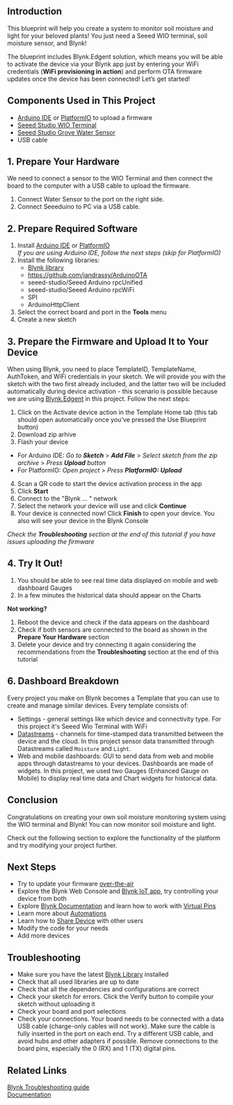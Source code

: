 ## Introduction

This blueprint will help you create a system to monitor soil moisture and light for your beloved plants! You just need a Seeed WIO terminal, soil moisture sensor, and Blynk!   

The blueprint includes Blynk.Edgent solution, which means you will be able to activate the device via your Blynk app just by entering your WiFi credentials (**WiFi provisioning in action**) and perform OTA firmware updates once the device has been connected! Let’s get started!

## Components Used in This Project
* [Arduino IDE](https://www.arduino.cc/en/software) or [PlatformIO](https://platformio.org/install) to upload a firmware
* [Seeed Studio WIO Terminal](https://www.seeedstudio.com/Wio-Terminal-p-4509.html?queryID=cf4357665409124c32d669c13a54e006&objectID=4509&indexName=bazaar_retailer_products)
* [Seeed Studio Grove Water Sensor](https://www.seeedstudio.com/Grove-Water-Sensor.html) 
* USB cable


## 1. Prepare Your Hardware 

We need to connect a sensor to the WIO Terminal and then connect the board to the computer with a USB cable to upload the firmware. 

1. Connect Water Sensor to the port on the right side.
2. Connect Seeeduino to PC via a USB cable.


## 2. Prepare Required Software

1. Install [Arduino IDE](https://www.arduino.cc/en/software) or [PlatformIO](https://platformio.org/install)  
_If you are using Arduino IDE, follow the next steps (skip for PlatformIO)_
2. Install the following libraries:
   * [Blynk library](https://docs.blynk.io/en/blynk-library-firmware-api/installation)
   * https://github.com/jandrassy/ArduinoOTA
   * seeed-studio/Seeed Arduino rpcUnified
   * seeed-studio/Seeed Arduino rpcWiFi
   * SPI
   * ArduinoHttpClient
3. Select the correct board and port in the **Tools** menu
4. Create a new sketch 

## 3. Prepare the Firmware and Upload It to Your Device

When using Blynk, you need to place TemplateID, TemplateName, AuthToken, and WiFi credentials in your sketch. We will provide you with the sketch with the two first already included, and the latter two will be included automatically during device activation - this scenario is possible because we are using [Blynk.Edgent](https://docs.blynk.io/en/blynk.edgent/overview) in this project. Follow the next steps:  

1. Click on the Activate device action in the Template Home tab (this tab should open automatically once you've pressed the Use Blueprint button)
2. Download zip arhive 
3. Flash your device
* For Arduino IDE:
 *Go to **Sketch*** > ***Add File*** >
 *Select sketch from the zip archive* >
 *Press **Upload** button*
* For PlatformIO:
*Open project* >
*Press **PlatformIO: Upload***
4. Scan a QR code to start the device activation process in the app
5. Click **Start**
6. Connect to the "Blynk ... " network
7. Select the network your device will use and click **Continue**
8. Your device is connected now! Click **Finish** to open your device. You also will see your device in the Blynk Console
  
_Check the **Troubleshooting** section at the end of this tutorial if you have issues uploading the firmware_  

## 4. Try It Out!
1. You should be able to see real time data displayed on mobile and web dashboard Gauges
2. In a few minutes the historical data should appear on the Charts

**Not working?**
1. Reboot the device and check if the data appears on the dashboard
2. Check if both sensors are connected to the board as shown in the **Prepare Your Hardware** section
3. Delete your device and try connecting it again considering the recommendations from the **Troubleshooting** section at the end of this tutorial 

## 6. Dashboard Breakdown
Every project you make on Blynk becomes a Template that you can use to create and manage similar devices.
Every template consists of: 
- Settings - general settings like which device and connectivity type. For this project it's Seeed Wio Terminal with WiFi
- [Datastreams](https://docs.blynk.io/en/getting-started/using-virtual-pins-to-control-physical-devices) - channels for time-stamped data transmitted between the device and the cloud. In this project sensor data transmitted through Datastreams called `Moisture` and `Light`.
- Web and mobile dashboards: GUI to send data from web and mobile apps through datastreams to your devices. Dashboards are made of widgets. In this project, we used two Gauges (Enhanced Gauge on Mobile) to display real time data and Chart widgets for historical data.  

## Conclusion
Congratulations on creating your own soil moisture monitoring system using the WIO terminal and Blynk! You can now monitor soil moisture and light. 

Check out the following section to explore the functionality of the platform and try modifying your project further.

## Next Steps

* Try to update your firmware [over-the-air](https://docs.blynk.io/en/blynk.edgent/updating-devices-firmwares-ota)
* Explore the Blynk Web Console and [Blynk IoT app](https://docs.blynk.io/en/downloads/blynk-apps-for-ios-and-android), try controlling your device from both
* Explore [Blynk Documentation](https://docs.blynk.io/en/) and learn how to work with [Virtual Pins](https://docs.blynk.io/en/getting-started/using-virtual-pins-to-control-physical-devices)
* Learn more about [Automations](https://docs.blynk.io/en/concepts/automations)
* Learn how to [Share Device](https://docs.blynk.io/en/concepts/users) with other users
* Modify the code for your needs
* Add more devices


## Troubleshooting

* Make sure you have the latest [Blynk Library](https://docs.blynk.io/en/blynk-library-firmware-api/installation) installed
* Check that all used libraries are up to date
* Check that all the dependencies and configurations are correct
* Check your sketch for errors. Click the Verify button to compile your sketch without uploading it
* Check your board and port selections
* Check your connections. Your board needs to be connected with a data USB cable (charge-only cables will not work). Make sure the cable is fully inserted in the port on each end. Try a different USB cable, and avoid hubs and other adapters if possible. Remove connections to the board pins, especially the 0 (RX) and 1 (TX) digital pins.

## Related Links
[Blynk Troubleshooting guide](https://docs.blynk.io/en/troubleshooting/general-issues)  
[Documentation](https://docs.blynk.io/en/)

